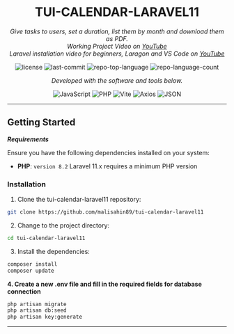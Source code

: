 <p align="center">
    <h1 align="center">TUI-CALENDAR-LARAVEL11</h1>
</p>
<p align="center">
    <em>Give tasks to users, set a duration, list them by month and download them as PDF.</em><br>
	<em>Working Project Video on <a href="https://www.youtube.com/watch?v=Qtyr4lS_4XQ&t=205s"> YouTube</a></em><br>
	<em>Laravel installation video for beginners, Laragon and VS Code on <a href="https://www.youtube.com/watch?v=Qtyr4lS_4XQ"> YouTube</a></em>
</p>
<p align="center">
	<img src="https://img.shields.io/github/license/malisahin89/tui-calendar-laravel11?style=flat&color=0080ff" alt="license">
	<img src="https://img.shields.io/github/last-commit/malisahin89/tui-calendar-laravel11?style=flat&logo=git&logoColor=white&color=0080ff" alt="last-commit">
	<img src="https://img.shields.io/github/languages/top/malisahin89/tui-calendar-laravel11?style=flat&color=0080ff" alt="repo-top-language">
	<img src="https://img.shields.io/github/languages/count/malisahin89/tui-calendar-laravel11?style=flat&color=0080ff" alt="repo-language-count">
<p>
<p align="center">
		<em>Developed with the software and tools below.</em>
</p>
<p align="center">
	<img src="https://img.shields.io/badge/JavaScript-F7DF1E.svg?style=flat&logo=JavaScript&logoColor=black" alt="JavaScript">
	<img src="https://img.shields.io/badge/PHP-777BB4.svg?style=flat&logo=PHP&logoColor=white" alt="PHP">
	<img src="https://img.shields.io/badge/Vite-646CFF.svg?style=flat&logo=Vite&logoColor=white" alt="Vite">
	<img src="https://img.shields.io/badge/Axios-5A29E4.svg?style=flat&logo=Axios&logoColor=white" alt="Axios">
	<img src="https://img.shields.io/badge/JSON-000000.svg?style=flat&logo=JSON&logoColor=white" alt="JSON">
</p>
<hr>

##  Getting Started

***Requirements***

Ensure you have the following dependencies installed on your system:

* **PHP**: `version 8.2` Laravel 11.x requires a minimum PHP version

###  Installation

1. Clone the tui-calendar-laravel11 repository:

```sh
git clone https://github.com/malisahin89/tui-calendar-laravel11
```

2. Change to the project directory:

```sh
cd tui-calendar-laravel11
```

3. Install the dependencies:

```sh
composer install
composer update
```

<b>
4. Create a new .env file and fill in the required fields for database connection
</b>


```sh
php artisan migrate
php artisan db:seed
php artisan key:generate
```
---
